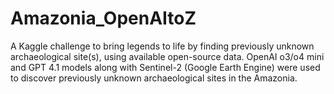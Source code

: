 # Amazonia_OpenAItoZ
A Kaggle challenge to bring legends to life by finding previously unknown archaeological site(s), using available open-source data. OpenAI o3/o4 mini and GPT 4.1 models along with Sentinel-2 (Google Earth Engine) were used to discover previously unknown archaeological sites in the Amazonia.
